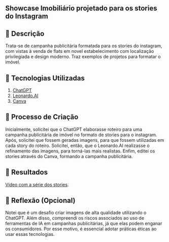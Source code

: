 ## Showcase Imobiliário projetado para os stories do Instagram

## 📒 Descrição
Trata-se de campanha publicitária formatada para os stories do instagram, com vistas à venda de flats em novel estabelecimento com localização privilegiada e design moderno. Traz exemplos de projetos para formatar o imóvel.

## 🤖 Tecnologias Utilizadas
1. [ChatGPT](https://chatgpt.com/?oai-dm=1)
2. [Leonardo.AI](https://leonardo.ai/)
3. [Canva](https://www.canva.com/)

## 🧐 Processo de Criação
Inicialmente, solicitei que o ChatGPT elaborasse roteiro para uma campanha publicitária de imóvel no formato de stories para o instagram. Após, solicitei que fossem geradas imagens, para que fossem utilizadas em cada story do roteiro. Solicitei, então, que o Leonardo.AI realizasse o refinamento das imagens, para torná-las mais realistas. Enfim, editei os stories através do Canva, formando a campanha publicitária.

## 🚀 Resultados
[Vídeo com a série dos stories]([https://drive.google.com/file/d/1kWuEQC-CFQfq1oO68BpO4mJ7k4Fe7LUF/view?usp=sharing](https://github.com/benignopedro/lab-natty-or-not/blob/main/Descubra%20o%20seu%20novo%20lar!%20%F0%9F%8F%A0%E2%9C%A8.mp4)).

## 💭 Reflexão (Opcional)
Notei que é um desafio criar imagens de alta qualidade utilizando o ChatGPT. Além disso, compreendi os riscos associados ao uso de ferramentas de IA em campanhas publicitárias, já que elas podem enganar os consumidores. Por esse motivo, é essencial adotar práticas éticas ao usar essas tecnologias.
